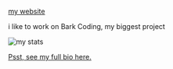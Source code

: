 [my website](https://atomicbolts.nekoweb.org)

i like to work on Bark Coding, my biggest project

![my stats](https://github-readme-stats.vercel.app/api/top-langs/?username=mariocraft987&layout=pie)

[Psst, see my full bio here.](https://github.com/Mariocraft987/Mariocraft987/blob/main/FULLREADME.md)

<!---
Mariocraft987/Mariocraft987 is a ✨ special ✨ repository because its `README.md` (this file) appears on your GitHub profile.
You can click the Preview link to take a look at your changes.
--->
